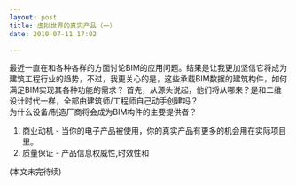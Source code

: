 ```yaml
---
layout: post
title: 虚拟世界的真实产品（一）
date: 2010-07-11 17:02

---
```

最近一直在和各种各样的方面讨论BIM的应用问题。结果是让我更加坚信它将成为建筑工程行业的趋势，不过，我更关心的是，这些承载BIM数据的建筑构件，如何满足BIM实现其各种功能的需求？
首先，从源头说起，他们将从哪来？是和二维设计时代一样，全部由建筑师/工程师自己动手创建吗？  
为什么设备/制造厂商将会成为BIM构件的主要提供者？  

1. 商业动机 - 当你的电子产品被使用，你的真实产品有更多的机会用在实际项目里。
2. 质量保证 - 产品信息权威性,时效性和

(本文未完待续)

